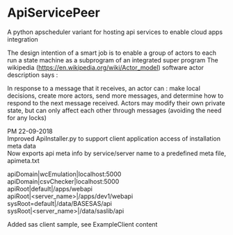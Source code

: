 # ApiServicePeer
A python apscheduler variant for hosting api services to enable cloud apps integration

The design intention of a smart job is to enable a group of actors to each run a state
machine as a subprogram of an integrated super program
The wikipedia (https://en.wikipedia.org/wiki/Actor_model) software actor description says :

  In response to a message that it receives, an actor can : make local decisions, 
  create more actors, send more messages, and determine how to respond to the 
  next message received. Actors may modify their own private state, but can only 
  affect each other through messages (avoiding the need for any locks)

PM 22-09-2018<br>
Improved ApiInstaller.py to support client application access of installation meta data<br>
Now exports api meta info by service/server name to a predefined meta file, apimeta.txt

apiDomain|wcEmulation|localhost:5000<br>
apiDomain|csvChecker|localhost:5000<br>
apiRoot|default|/apps/webapi<br>
apiRoot|<server_name>|/apps/dev1/webapi<br>
sysRoot=default|/data/BASESAS/api<br>
sysRoot|<server_name>|/data/saslib/api<br>

Added sas client sample, see ExampleClient content
